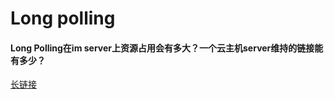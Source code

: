 # Long polling

#### Long Polling在im server上资源占用会有多大？一个云主机server维持的链接能有多少？

[长链接](https://www.jianshu.com/p/6e90c2f2e463)

